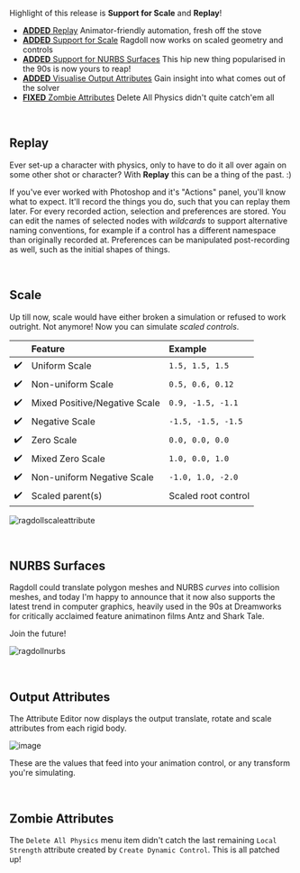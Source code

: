 Highlight of this release is **Support for Scale** and **Replay**!

- [**ADDED** Replay](#replay) Animator-friendly automation, fresh off the stove
- [**ADDED** Support for Scale](#scale) Ragdoll now works on scaled geometry and controls
- [**ADDED** Support for NURBS Surfaces](#nurbs-surfaces) This hip new thing popularised in the 90s is now yours to reap!
- [**ADDED** Visualise Output Attributes](#output-attributes) Gain insight into what comes out of the solver
- [**FIXED** Zombie Attributes](#zombie-attributes) Delete All Physics didn't quite catch'em all

<br>

## Replay

Ever set-up a character with physics, only to have to do it all over again on some other shot or character? With **Replay** this can be a thing of the past. :)

If you've ever worked with Photoshop and it's "Actions" panel, you'll know what to expect. It'll record the things you do, such that you can replay them later. For every recorded action, selection and preferences are stored. You can edit the names of selected nodes with *wildcards* to support alternative naming conventions, for example if a control has a different namespace than originally recorded at. Preferences can be manipulated post-recording as well, such as the initial shapes of things.

<br>

## Scale

Up till now, scale would have either broken a simulation or refused to work outright. Not anymore! Now you can simulate *scaled controls*.

|    | Feature                        | Example
|:--:|:-------------------------------|:------------------
| ✔️ | Uniform Scale                 | `1.5, 1.5, 1.5`
| ✔️ | Non-uniform Scale             | `0.5, 0.6, 0.12`
| ✔️ | Mixed Positive/Negative Scale | `0.9, -1.5, -1.1`
| ✔️ | Negative Scale                | `-1.5, -1.5, -1.5`
| ✔️ | Zero Scale                    | `0.0, 0.0, 0.0`
| ✔️ | Mixed Zero Scale              | `1.0, 0.0, 1.0`
| ✔️ | Non-uniform Negative Scale    | `-1.0, 1.0, -2.0`
| ✔️ | Scaled parent(s)              | Scaled root control

![ragdollscaleattribute](https://user-images.githubusercontent.com/2152766/106119944-abf0e780-614d-11eb-82b5-463674afd3b6.gif)

<br>

## NURBS Surfaces

Ragdoll could translate polygon meshes and NURBS *curves* into collision meshes, and today I'm happy to announce that it now also supports the latest trend in computer graphics, heavily used in the 90s at Dreamworks for critically acclaimed feature animatinon films Antz and Shark Tale.

Join the future!

![ragdollnurbs](https://user-images.githubusercontent.com/2152766/106288839-6fea7f00-6240-11eb-8515-d9966555fc8e.gif)

<br>

## Output Attributes

The Attribute Editor now displays the output translate, rotate and scale attributes from each rigid body.

![image](https://user-images.githubusercontent.com/2152766/106358793-44ca6300-6306-11eb-8013-02970ed8d974.png)

These are the values that feed into your animation control, or any transform you're simulating.

<br>

## Zombie Attributes

The `Delete All Physics` menu item didn't catch the last remaining `Local Strength` attribute created by `Create Dynamic Control`. This is all patched up!
